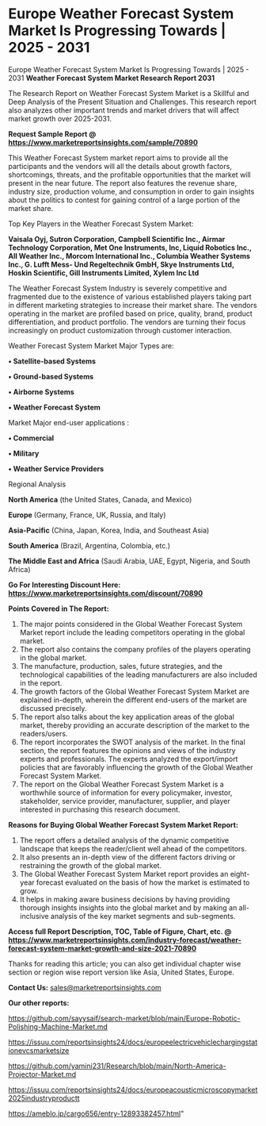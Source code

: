 # Europe Weather Forecast System Market Is Progressing Towards | 2025 - 2031
Europe Weather Forecast System Market Is Progressing Towards | 2025 - 2031
<strong>Weather Forecast System Market Research Report 2031</strong>

The Research Report on Weather Forecast System Market is a Skillful and Deep Analysis of the Present Situation and Challenges. This research report also analyzes other important trends and market drivers that will affect market growth over 2025-2031.

<strong>Request Sample Report @ <a href=https://www.marketreportsinsights.com/sample/70890>https://www.marketreportsinsights.com/sample/70890</a></strong>

This Weather Forecast System market report aims to provide all the participants and the vendors will all the details about growth factors, shortcomings, threats, and the profitable opportunities that the market will present in the near future. The report also features the revenue share, industry size, production volume, and consumption in order to gain insights about the politics to contest for gaining control of a large portion of the market share.

Top Key Players in the Weather Forecast System Market:

<strong>Vaisala Oyj, Sutron Corporation, Campbell Scientific Inc., Airmar Technology Corporation, Met One Instruments, Inc, Liquid Robotics Inc., All Weather Inc., Morcom International Inc., Columbia Weather Systems Inc., G. Lufft Mess- Und Regeltechnik GmbH, Skye Instruments Ltd, Hoskin Scientific, Gill Instruments Limited, Xylem Inc Ltd</strong>

The Weather Forecast System Industry is severely competitive and fragmented due to the existence of various established players taking part in different marketing strategies to increase their market share. The vendors operating in the market are profiled based on price, quality, brand, product differentiation, and product portfolio. The vendors are turning their focus increasingly on product customization through customer interaction.

Weather Forecast System Market Major Types are:

<strong>• Satellite-based Systems

• Ground-based Systems

• Airborne Systems

• Weather Forecast System</strong>

Market Major end-user applications :

<strong>• Commercial

• Military

• Weather Service Providers</strong>

Regional Analysis

</u><strong><b>North America</b></strong> (the United States, Canada, and Mexico)

<strong><b>Europe </b></strong>(Germany, France, UK, Russia, and Italy)

<strong><b>Asia-Pacific</b></strong> (China, Japan, Korea, India, and Southeast Asia)

<strong><b>South America</b></strong> (Brazil, Argentina, Colombia, etc.)

<strong><b>The Middle East and Africa</b></strong> (Saudi Arabia, UAE, Egypt, Nigeria, and South Africa)

<strong>Go For Interesting Discount Here: <a href=https://www.marketreportsinsights.com/discount/70890>https://www.marketreportsinsights.com/discount/70890</a></strong>

<strong>Points Covered in The Report:</strong>
<ol>
  <li>The major points considered in the Global Weather Forecast System Market report include the leading competitors operating in the global market.</li>
  <li>The report also contains the company profiles of the players operating in the global market.</li>
  <li>The manufacture, production, sales, future strategies, and the technological capabilities of the leading manufacturers are also included in the report.</li>
  <li>The growth factors of the Global Weather Forecast System Market are explained in-depth, wherein the different end-users of the market are discussed precisely.</li>
  <li>The report also talks about the key application areas of the global market, thereby providing an accurate description of the market to the readers/users.</li>
  <li>The report incorporates the SWOT analysis of the market. In the final section, the report features the opinions and views of the industry experts and professionals. The experts analyzed the export/import policies that are favorably influencing the growth of the Global Weather Forecast System Market.</li>
  <li>The report on the Global Weather Forecast System Market is a worthwhile source of information for every policymaker, investor, stakeholder, service provider, manufacturer, supplier, and player interested in purchasing this research document.</li>
</ol>
<strong>Reasons for Buying Global Weather Forecast System Market Report:</strong>

<ol>
  <li>The report offers a detailed analysis of the dynamic competitive landscape that keeps the reader/client well ahead of the competitors.</li>
  <li>It also presents an in-depth view of the different factors driving or restraining the growth of the global market.</li>
  <li>The Global Weather Forecast System Market report provides an eight-year forecast evaluated on the basis of how the market is estimated to grow.</li>
  <li>It helps in making aware business decisions by having providing thorough insights insights into the global market and by making an all-inclusive analysis of the key market segments and sub-segments.</li>
</ol>
<strong>Access full Report Description, TOC, Table of Figure, Chart, etc. @ <a href=https://www.marketreportsinsights.com/industry-forecast/weather-forecast-system-market-growth-and-size-2021-70890>https://www.marketreportsinsights.com/industry-forecast/weather-forecast-system-market-growth-and-size-2021-70890</a></strong>


Thanks for reading this article; you can also get individual chapter wise section or region wise report version like Asia, United States, Europe.

<strong>Contact Us:</strong>
sales@marketreportsinsights.com

<strong>Our other reports:</strong>

<a href=https://github.com/sayysaif/search-market/blob/main/Europe-Robotic-Polishing-Machine-Market.md>https://github.com/sayysaif/search-market/blob/main/Europe-Robotic-Polishing-Machine-Market.md</a>

<a href=https://issuu.com/reportsinsights24/docs/europeelectricvehiclechargingstationevcsmarketsize>https://issuu.com/reportsinsights24/docs/europeelectricvehiclechargingstationevcsmarketsize</a>

<a href=https://github.com/yamini231/Research/blob/main/North-America-Projector-Market.md>https://github.com/yamini231/Research/blob/main/North-America-Projector-Market.md</a>

<a href=https://issuu.com/reportsinsights24/docs/europeacousticmicroscopymarket2025industryproductt>https://issuu.com/reportsinsights24/docs/europeacousticmicroscopymarket2025industryproductt</a>

<a href=https://ameblo.jp/cargo656/entry-12893382457.html>https://ameblo.jp/cargo656/entry-12893382457.html</a>"
